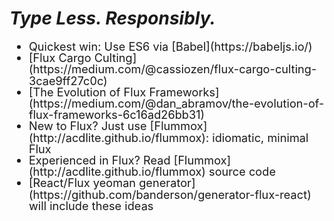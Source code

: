 # <em class="highlight">Type Less. Responsibly.</em>

<ul style="font-size: 1.3em; line-height: 1em;">
    <li>
        Quickest win: Use ES6 via [Babel](https://babeljs.io/)
    </li>
    <li>
        [Flux Cargo Culting](https://medium.com/@cassiozen/flux-cargo-culting-3cae9ff27c0c)
    </li>
    <li>
        [The Evolution of Flux Frameworks](https://medium.com/@dan_abramov/the-evolution-of-flux-frameworks-6c16ad26bb31)
    </li>
    <li>
        New to Flux? Just use [Flummox](http://acdlite.github.io/flummox):  idiomatic, minimal Flux
    </li>
    <li>
        Experienced in Flux? Read [Flummox](http://acdlite.github.io/flummox) source code
    </li>
    <li>
        [React/Flux yeoman generator](https://github.com/banderson/generator-flux-react) will include these ideas
    </li>
</ul>

